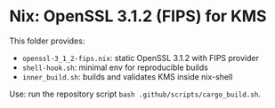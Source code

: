# Nix: OpenSSL 3.1.2 (FIPS) for KMS

This folder provides:
- `openssl-3_1_2-fips.nix`: static OpenSSL 3.1.2 with FIPS provider
- `shell-hook.sh`: minimal env for reproducible builds
- `inner_build.sh`: builds and validates KMS inside nix-shell

Use: run the repository script `bash .github/scripts/cargo_build.sh`.
